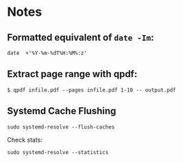 # Notes


## Formatted equivalent of `date -Im`:

```
date  +'%Y-%m-%dT%H:%M%:z'
```

## Extract page range with qpdf:

```
$ qpdf infile.pdf --pages infile.pdf 1-10 -- output.pdf
```

## Systemd Cache Flushing

```
sudo systemd-resolve --flush-caches
```

Check stats:

```
sudo systemd-resolve --statistics
```

